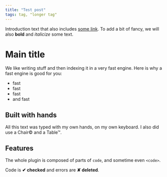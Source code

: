 ```yaml
---
title: "Test post"
tags: tag, "longer tag"
---
```


Introduction text that also includes [some link](https://www.algolia.com). To
add a bit of fancy, we will also __bold__ and _italicize_ some text.

# Main title

We like writing stuff and then indexing it in a very fast engine. Here is why
a fast engine is good for you:

* fast
* fast
* fast
* and fast

## Built with hands

All this text was typed with my own hands, on my own keyboard. I also did use
a Chair© and a Table™.

## Features

The whole plugin is composed of parts of `code`, and sometime even
<code>&lt;code&gt;</code>.

Code is __✔ checked__ and errors are __✘ deleted__.
